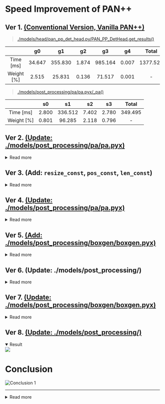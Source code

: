 # Speed Improvement of PAN++

## Ver 1. [(Conventional Version, Vanilla PAN++)](https://github.com/Zerohertz/pan_pp.pytorch/commit/02b70de62d8c9d58cd240e3b95cda82a16edf0b5)

> [./models/head/pan_pp_det_head.py/PAN_PP_DetHead.get_results()](https://github.com/Zerohertz/pan_pp.pytorch/blob/master/models/head/pan_pp_det_head.py)

||g0|g1|g2|g3|g4|Total|
|:-:|:-:|:-:|:-:|:-:|:-:|:-:|
|Time [ms]|34.647|355.830|1.874|985.164|0.007|1377.522|
|Weight [%]|2.515|25.831|0.136|71.517|0.001|-|

> [./models/post_processing/pa/pa.pyx/_pa()](https://github.com/Zerohertz/pan_pp.pytorch/blob/master/models/post_processing/pa/pa.pyx)

||s0|s1|s2|s3|Total|
|:-:|:-:|:-:|:-:|:-:|:-:|
|Time [ms]|2.800|336.512|7.402|2.780|349.495|
|Weight [%]|0.801|96.285|2.118|0.796|-|

## Ver 2. [(Update: ./models/post_processing/pa/pa.pyx)](https://github.com/Zerohertz/pan_pp.pytorch/commit/795a066f2730a68b02443e4d3bdbb004b1d98046)

<details>
<summary>Read more</summary>
<div>

> [./models/head/pan_pp_det_head.py/PAN_PP_DetHead.get_results()](https://github.com/Zerohertz/pan_pp.pytorch/blob/master/models/head/pan_pp_det_head.py)

||g0|g1|g2|g3|g4|Total|
|:-:|:-:|:-:|:-:|:-:|:-:|:-:|
|Time [ms]|35.272|270.528|1.678|994.205|0.008|1301.691|
|Weight [%]|2.710|20.783|0.129|76.378|0.001|-|

> [./models/post_processing/pa/pa.pyx/_pa()](https://github.com/Zerohertz/pan_pp.pytorch/blob/master/models/post_processing/pa/pa.pyx)

||s0|s1|s2|s3|Total|
|:-:|:-:|:-:|:-:|:-:|:-:|
|Time [ms]|2.420|256.450|7.560|2.807|269.277|
|Weight [%]|0.900|95.236|2.807|1.057|-|

<img src="https://user-images.githubusercontent.com/42334717/220261919-02c721a6-bfd6-47f6-b4cc-ff514dd65356.png">

</div>
</details>

## Ver 3. (Add: `resize_const`, `pos_const`, `len_const`)

<details>
<summary>Read more</summary>
<div>

- <a href='https://github.com/Zerohertz/pan_pp.pytorch/commit/e9ea507c091fdf1289df16184e4d30d911e9af4d'>resize_const, pos_const, len_const</a>
- <a href='https://github.com/Zerohertz/pan_pp.pytorch/commit/67c6aade111dd45e35be720f2b2c12319a83824c'>Full Factorial Design</a>

### [Full factorial design: Experiment 1](https://github.com/Zerohertz/pan_pp.pytorch/blob/master/results/Ver3_1_2-4_0-0.2_0-1/test_ff.sh)

<img src="https://user-images.githubusercontent.com/42334717/220262002-90843c0f-69b3-4922-b34f-9ada34377350.png">
<img src="https://user-images.githubusercontent.com/42334717/220262009-9c7d256a-26b9-4c66-9715-3953bc06968d.png">
<img src="https://user-images.githubusercontent.com/42334717/220262016-6e2ae02e-7f7c-4dcc-ba22-6d2ceeaa2e34.png">
<img src="https://user-images.githubusercontent.com/42334717/220262161-90220aba-3ac3-4270-bd15-06cab1350c9b.png">
<img src="https://user-images.githubusercontent.com/42334717/220262150-1fb55a8d-1142-4579-aa29-8f6aed07a9ca.png">
<img src="https://user-images.githubusercontent.com/42334717/220262253-abd8314d-232e-4ecc-aa68-3150127a8e6a.png">

### [Full factorial design: Experiment 2](https://github.com/Zerohertz/pan_pp.pytorch/blob/master/results/Ver3_2_2_0.2-0.3_0.4-0.6/test_ff.sh)

<img src="https://user-images.githubusercontent.com/42334717/220262413-0cd877a9-26f3-484c-b299-78c3941fea81.png">
<img src="https://user-images.githubusercontent.com/42334717/220262411-1b512ecd-da52-487e-be7b-91161a3b26ae.png">
<img src="https://user-images.githubusercontent.com/42334717/220262417-0927deb2-2ae2-43de-b819-8f09a077ae36.png">

</div>
</details>

## Ver 4. [(Update: ./models/post_processing/pa/pa.pyx)](https://github.com/Zerohertz/pan_pp.pytorch/commit/7127027bb90084bf49856aef0295409b6744518e)

<details>
<summary>Read more</summary>
<div>

<img src="https://user-images.githubusercontent.com/42334717/220262538-6dd26c0b-9d26-4529-af11-5fc1b430501c.png">

</div>
</details>

## Ver 5. [(Add: ./models/post_processing/boxgen/boxgen.pyx)](https://github.com/Zerohertz/pan_pp.pytorch/commit/233bf1dadb73673d255abb4ce5f3a86cd63636b6)

<details>
<summary>Read more</summary>
<div>

<img src="https://user-images.githubusercontent.com/42334717/220262542-14aead80-03ef-48f2-b0f9-3d27862a48a0.png">

</div>
</details>

## Ver 6. (Update: ./models/post_processing/)

<details>
<summary>Read more</summary>
<div>

- <a href='https://github.com/Zerohertz/pan_pp.pytorch/commit/dd64dc0c6db19044da24cd558f49849628278b3d'>Pixel Aggregation</a>
- <a href='https://github.com/Zerohertz/pan_pp.pytorch/commit/2fcae8ab733a63be1a38e47a577819a74d821d0c'>Boxgen</a>

### [Full factorial design: Experiment 1](https://github.com/Zerohertz/pan_pp.pytorch/blob/master/results/Ver6_1_2_0.2-0.3_0.4-0.6/test_ff.sh)

<img src="https://user-images.githubusercontent.com/42334717/220262771-55f3ac6e-e5ec-44b8-a63a-4367c081c1fd.png">
<img src="https://user-images.githubusercontent.com/42334717/220262769-426ce52e-6742-4224-8098-60e6a917cf71.png">
<img src="https://user-images.githubusercontent.com/42334717/220262766-2255b3c1-0a5f-4d12-a722-22cf2d2e71d4.png">
<img src="https://user-images.githubusercontent.com/42334717/220262761-804bf8f2-490d-47f7-ab16-e3a40db7700e.png">

</div>
</details>

## Ver 7. [(Update: ./models/post_processing/boxgen/boxgen.pyx)](https://github.com/Zerohertz/pan_pp.pytorch/commit/ca252f6b581878fa735a414c168e09522b97c171)

<details>
<summary>Read more</summary>
<div>

<img src="https://user-images.githubusercontent.com/42334717/220262937-b9e3a5ab-e13d-4c16-9dcf-7cce7fa606fb.png">

</div>
</details>

## Ver 8. [(Update: ./models/post_processing/)](https://github.com/Zerohertz/pan_pp.pytorch/commit/f3601b043948de1b3496295d87ea92e621f827bb)

<details open>
    <summary>Result</summary>
    <div>
        <img src="https://user-images.githubusercontent.com/42334717/220262939-4217d7bd-c5a2-49fe-a94d-c8022b6982a9.png">
    </div>
</details>

# Conclusion

![Conclusion 1](https://user-images.githubusercontent.com/42334717/220262931-1876d7e0-7453-4a6a-be61-0e2bb3963fac.png)

---

<details>
<summary>Read more</summary>
<div>

## News
- (2022/12/08) We will release the code and models of FAST in [link](https://github.com/czczup/FAST).
- (2022/10/09) We release stabler code for PAN++, see [pan_pp_stable](https://github.com/whai362/pan_pp_stable).
- (2022/04/22) Update PAN++ ICDAR 2015 joint training & post-processing with vocabulary & visualization code.
- (2021/11/03) Paddle implementation of PAN, see [Paddle-PANet](https://github.com/simplify23/Paddle-PANet). Thanks @simplify23.
- (2021/04/08) PSENet and PAN are included in [MMOCR](https://github.com/open-mmlab/mmocr).

## Introduction
This repository contains the official implementations of [PSENet](https://openaccess.thecvf.com/content_CVPR_2019/html/Wang_Shape_Robust_Text_Detection_With_Progressive_Scale_Expansion_Network_CVPR_2019_paper.html), [PAN](https://openaccess.thecvf.com/content_ICCV_2019/html/Wang_Efficient_and_Accurate_Arbitrary-Shaped_Text_Detection_With_Pixel_Aggregation_Network_ICCV_2019_paper.html), [PAN++](https://arxiv.org/abs/2105.00405).

<details open>
<summary>Text Detection</summary>

- [x] [PSENet (CVPR'2019)](config/psenet/)
- [x] [PAN (ICCV'2019)](config/pan/)
- [x] [FAST (Arxiv'2021)](config/fast/)
</details>

<details open>
<summary>Text Spotting</summary>

- [x] [PAN++ (TPAMI'2021)](config/pan_pp)

</details>

## Installation

First, clone the repository locally:

```shell
git clone https://github.com/whai362/pan_pp.pytorch.git
```

Then, install PyTorch 1.1.0+, torchvision 0.3.0+, and other requirements:

```shell
conda install pytorch torchvision -c pytorch
pip install -r requirement.txt
```

Finally, compile codes of post-processing:

```shell
# build pse and pa algorithms
sh ./compile.sh
```

## Dataset
Please refer to [dataset/README.md](dataset/README.md) for dataset preparation.

## Training
```shell
CUDA_VISIBLE_DEVICES=0,1,2,3 python train.py ${CONFIG_FILE}
```
For example:
```shell
CUDA_VISIBLE_DEVICES=0,1,2,3 python train.py config/pan/pan_r18_ic15.py
```

## Testing

### Evaluate the performance

```shell
python test.py ${CONFIG_FILE} ${CHECKPOINT_FILE}
cd eval/
./eval_{DATASET}.sh
```
For example:
```shell
python test.py config/pan/pan_r18_ic15.py checkpoints/pan_r18_ic15/checkpoint.pth.tar
cd eval/
./eval_ic15.sh
```

### Evaluate the speed

```shell script
python test.py ${CONFIG_FILE} ${CHECKPOINT_FILE} --report_speed
```
For example:
```shell script
python test.py config/pan/pan_r18_ic15.py checkpoints/pan_r18_ic15/checkpoint.pth.tar --report_speed
```

### Visualization

```shell script
python test.py ${CONFIG_FILE} ${CHECKPOINT_FILE} --vis
```
For example:
```shell script
python test.py config/pan/pan_r18_ic15.py checkpoints/pan_r18_ic15/checkpoint.pth.tar --vis
```


## Citation

Please cite the related works in your publications if it helps your research:

### PSENet

```
@inproceedings{wang2019shape,
  title={Shape Robust Text Detection with Progressive Scale Expansion Network},
  author={Wang, Wenhai and Xie, Enze and Li, Xiang and Hou, Wenbo and Lu, Tong and Yu, Gang and Shao, Shuai},
  booktitle={Proceedings of the IEEE Conference on Computer Vision and Pattern Recognition},
  pages={9336--9345},
  year={2019}
}
```

### PAN

```
@inproceedings{wang2019efficient,
  title={Efficient and Accurate Arbitrary-Shaped Text Detection with Pixel Aggregation Network},
  author={Wang, Wenhai and Xie, Enze and Song, Xiaoge and Zang, Yuhang and Wang, Wenjia and Lu, Tong and Yu, Gang and Shen, Chunhua},
  booktitle={Proceedings of the IEEE International Conference on Computer Vision},
  pages={8440--8449},
  year={2019}
}
```

### PAN++

```
@article{wang2021pan++,
  title={PAN++: Towards Efficient and Accurate End-to-End Spotting of Arbitrarily-Shaped Text},
  author={Wang, Wenhai and Xie, Enze and Li, Xiang and Liu, Xuebo and Liang, Ding and Zhibo, Yang and Lu, Tong and Shen, Chunhua},
  journal={IEEE Transactions on Pattern Analysis and Machine Intelligence},
  year={2021},
  publisher={IEEE}
}
```

### FAST

```
@misc{chen2021fast,
  title={FAST: Searching for a Faster Arbitrarily-Shaped Text Detector with Minimalist Kernel Representation}, 
  author={Zhe Chen and Wenhai Wang and Enze Xie and ZhiBo Yang and Tong Lu and Ping Luo},
  year={2021},
  eprint={2111.02394},
  archivePrefix={arXiv},
  primaryClass={cs.CV}
}
```

## License

This project is developed and maintained by [IMAGINE Lab@National Key Laboratory for Novel Software Technology, Nanjing University](https://cs.nju.edu.cn/lutong/ImagineLab.html).

<img src="logo.jpg" alt="IMAGINE Lab">

This project is released under the [Apache 2.0 license](https://github.com/whai362/pan_pp.pytorch/blob/master/LICENSE).

</div>
</details>
